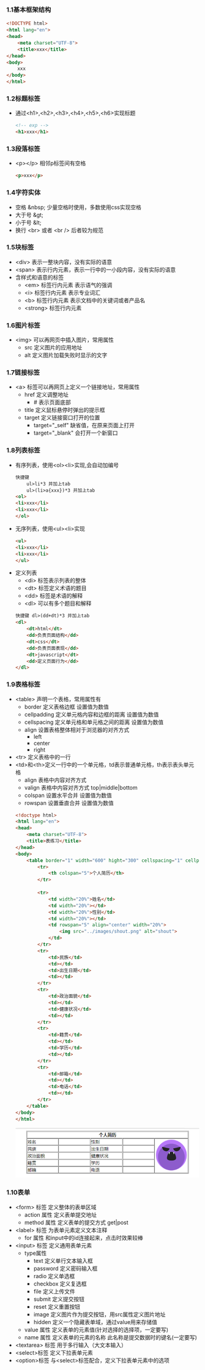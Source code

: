 ### 1.1基本框架结构
```html
<!DOCTYPE html>
<html lang="en">
<head>
    <meta charset="UTF-8">
    <title>xxx</title>
</head>
<body>
    xxx
</body>
</html>
```
### 1.2标题标签
- 通过\<h1>,\<h2>,\<h3>,\<h4>,\<h5>,\<h6>实现标题
    ```html
    <!-- exp -->
    <h1>xxx</h1>
    ```
### 1.3段落标签
- \<p>\</p>  相邻p标签间有空格
    ```html
    <p>xxx</p>
    ```
### 1.4字符实体
- 空格 \&nbsp;  少量空格时使用，多数使用css实现空格
- 大于号 \&gt;
- 小于号 \&lt;
- 换行 \<br> 或者 \<br />   后者较为规范
### 1.5块标签
- \<div> 表示一整块内容，没有实际的语意
- \<span> 表示行内元素，表示一行中的一小段内容，没有实际的语意
- 含样式和语意的标签
    - \<em> 标签行内元素  表示语气的强调
    - \<i> 标签行内元素 表示专业词汇
    - \<b> 标签行内元素 表示文档中的关键词或者产品名
    - \<strong> 标签行内元素
### 1.6图片标签
- \<img> 可以再网页中插入图片，常用属性
    - src 定义图片的应用地址
    - alt 定义图片加载失败时显示的文字
### 1.7链接标签
- \<a> 标签可以再网页上定义一个链接地址，常用属性
    - href 定义调整地址 
        - \# 表示页面底部 
    - title 定义鼠标悬停时弹出的提示框
    - target 定义链接窗口打开的位置
        - target="_self" 缺省值，在原来页面上打开
        - target="_blank" 会打开一个新窗口
### 1.8列表标签
- 有序列表，使用\<ol>\<li>实现,会自动加编号
    ```html
    快捷键
        ul>li*3 并加上tab
        ul>(li>a{xxx})*3 并加上tab
    <ol>
    <li>xxx</li>
    <li>xxx</li>                
    </ol>
    ```
- 无序列表，使用\<ul>\<li>实现
    ```html
    <ul>
    <li>xxx</li>
    <li>xxx</li>                
    </ul>
    ```
- 定义列表 
    - \<di> 标签表示列表的整体
    - \<dt> 标签定义术语的题目
    - \<dd> 标签是术语的解释
    - \<dl> 可以有多个题目和解释
    ```html
    快捷键 dl>(dd+dt)*3 并加上tab
    <dl>
        <dt>html</dt>
        <dd>负责页面结构</dd>
        <dt>css</dt>
        <dd>负责页面表现</dd>
        <dt>javascript</dt>
        <dd>定义页面行为</dd>
    </dl>
    ```
### 1.9表格标签
- \<table> 声明一个表格，常用属性有
    - border 定义表格边框 设置值为数值
    - cellpadding 定义单元格内容和边框的距离 设置值为数值
    - cellspacing 定义单元格和单元格之间的距离 设置值为数值
    - align 设置表格整体相对于浏览器的对齐方式
        - left
        - center
        - right
- \<tr> 定义表格中的一行
- \<td>和\<th>定义一行中的一个单元格，td表示普通单元格，th表示表头单元格
    - align 表格中内容对齐方式 
    - valign 表格中内容对齐方式 top|middle|bottom
    - colspan 设置水平合并 设置值为数值
    - rowspan 设置垂直合并 设置值为数值
    ```html
    <!doctype html>
    <html lang="en">
    <head>
        <meta charset="UTF-8">
        <title>表练习</title>
    </head>
    <body>
        <table border="1" width="600" hight="300" cellspacing="1" cellpadding="1" align="center">
            <tr>
                <th colspan="5">个人简历</th>
            </tr>

            <tr>
                <td width="20%">姓名</td>
                <td width="20%"></td>
                <td width="20%">性别</td>
                <td width="20%"></td>
                <td rowspan="5" align="center" width="20%">
                    <img src="../images/shout.png" alt="shout">
                </td>
            </tr>
            <tr>
                <td>民族</td>
                <td></td>
                <td>出生日期</td>
                <td></td>
            </tr>
            <tr>
                <td>政治面貌</td>
                <td></td>
                <td>健康状况</td>
                <td></td>
            </tr>
            <tr>
                <td>籍贯</td>
                <td></td>
                <td>学历</td>
                <td></td>
            </tr>
            <tr>
                <td>邮箱</td>
                <td></td>
                <td>电话</td>
                <td></td>
            </tr>
        </table>
    </body>
    </html>
    ```
    ![alt](./image/table_exercise.png)
### 1.10表单
- \<form> 标签 定义整体的表单区域
    - action 属性 定义表单提交地址
    - method 属性 定义表单的提交方式 get|post
- \<label> 标签 为表单元素定义文本注释
    - for 属性  和input中的id连接起来，点击时效果较棒
- \<input> 标签 定义通用表单元素
    - type属性
        - text 定义单行文本输入框
        - password 定义密码输入框
        - radio 定义单选框
        - checkbox 定义复选框
        - file 定义上传文件
        - submit 定义提交按钮
        - reset 定义重置按钮
        - image 定义图片作为提交按钮，用src属性定义图片地址
        - hidden 定义一个隐藏表单域，通过value用来存储值
    - value 属性 定义表单的元素值(针对选择的选择项，一定要写)
    - name 属性 定义表单的元素的名称 此名称是提交数据时的键名(一定要写)
- \<textarea> 标签 用于多行输入（大文本输入）
- \<select>标签 定义下拉表单元素
- \<option>标签 与\<select>标签配合，定义下拉表单元素中的选项